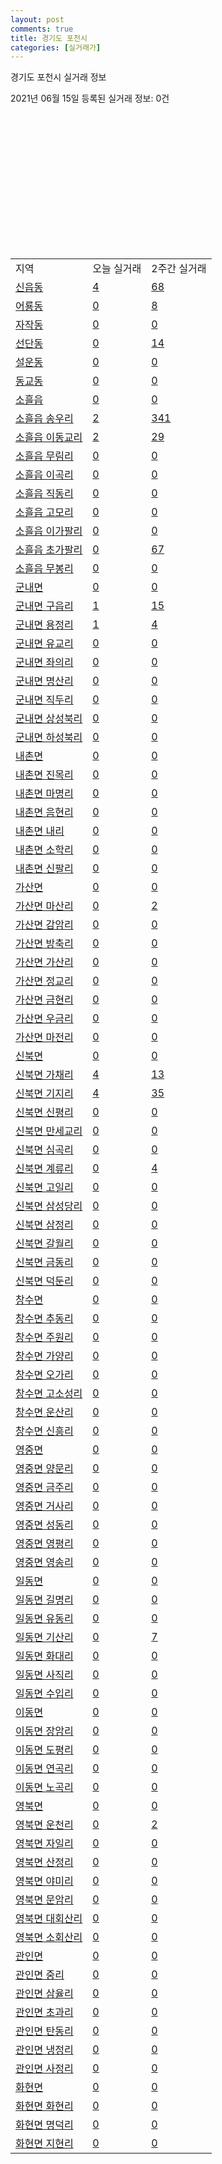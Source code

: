 ```yaml
---
layout: post
comments: true
title: 경기도 포천시
categories: [실거래가]
---
```


경기도 포천시 실거래 정보

2021년 06월 15일 등록된 실거래 정보: 0건

<script type="text/javascript">
  google.charts.load('current', {'packages':['corechart']});
  google.charts.setOnLoadCallback(drawChart);

  function drawChart() {
    var data = google.visualization.arrayToDataTable([['거래일', '매매', '전월세', '전매'], ['2021-02', 191, 55, 16], ['2021-03', 194, 72, 13], ['2021-04', 48, 17, 3]]);

    var chart = new google.visualization.LineChart(document.getElementById('columnchart_material'));
    chart.draw(data);
  }
</script>

<div id="columnchart_material" style="width: 400px; height: 200px;"></div>
<br>
<table class="sortable">
  <tr>
    <td>지역</td>
    <td>오늘 실거래</td>
    <td>2주간 실거래</td>
  </tr>

  
  <tr class="item">
    <td><a href="4165010100.html">신읍동</a></td>
    <td><a href="4165010100.html">4</a></td>
    <td><a href="4165010100.html">68</a></td>
  </tr>
    

  <tr class="item">
    <td><a href="4165010200.html">어룡동</a></td>
    <td><a href="4165010200.html">0</a></td>
    <td><a href="4165010200.html">8</a></td>
  </tr>
    

  <tr class="item">
    <td><a href="4165010300.html">자작동</a></td>
    <td><a href="4165010300.html">0</a></td>
    <td><a href="4165010300.html">0</a></td>
  </tr>
    

  <tr class="item">
    <td><a href="4165010400.html">선단동</a></td>
    <td><a href="4165010400.html">0</a></td>
    <td><a href="4165010400.html">14</a></td>
  </tr>
    

  <tr class="item">
    <td><a href="4165010500.html">설운동</a></td>
    <td><a href="4165010500.html">0</a></td>
    <td><a href="4165010500.html">0</a></td>
  </tr>
    

  <tr class="item">
    <td><a href="4165010600.html">동교동</a></td>
    <td><a href="4165010600.html">0</a></td>
    <td><a href="4165010600.html">0</a></td>
  </tr>
    

  <tr class="item">
    <td><a href="4165025000.html">소흘읍</a></td>
    <td><a href="4165025000.html">0</a></td>
    <td><a href="4165025000.html">0</a></td>
  </tr>
    

  <tr class="item">
    <td><a href="4165025021.html">소흘읍 송우리</a></td>
    <td><a href="4165025021.html">2</a></td>
    <td><a href="4165025021.html">341</a></td>
  </tr>
    

  <tr class="item">
    <td><a href="4165025022.html">소흘읍 이동교리</a></td>
    <td><a href="4165025022.html">2</a></td>
    <td><a href="4165025022.html">29</a></td>
  </tr>
    

  <tr class="item">
    <td><a href="4165025023.html">소흘읍 무림리</a></td>
    <td><a href="4165025023.html">0</a></td>
    <td><a href="4165025023.html">0</a></td>
  </tr>
    

  <tr class="item">
    <td><a href="4165025024.html">소흘읍 이곡리</a></td>
    <td><a href="4165025024.html">0</a></td>
    <td><a href="4165025024.html">0</a></td>
  </tr>
    

  <tr class="item">
    <td><a href="4165025025.html">소흘읍 직동리</a></td>
    <td><a href="4165025025.html">0</a></td>
    <td><a href="4165025025.html">0</a></td>
  </tr>
    

  <tr class="item">
    <td><a href="4165025026.html">소흘읍 고모리</a></td>
    <td><a href="4165025026.html">0</a></td>
    <td><a href="4165025026.html">0</a></td>
  </tr>
    

  <tr class="item">
    <td><a href="4165025027.html">소흘읍 이가팔리</a></td>
    <td><a href="4165025027.html">0</a></td>
    <td><a href="4165025027.html">0</a></td>
  </tr>
    

  <tr class="item">
    <td><a href="4165025028.html">소흘읍 초가팔리</a></td>
    <td><a href="4165025028.html">0</a></td>
    <td><a href="4165025028.html">67</a></td>
  </tr>
    

  <tr class="item">
    <td><a href="4165025029.html">소흘읍 무봉리</a></td>
    <td><a href="4165025029.html">0</a></td>
    <td><a href="4165025029.html">0</a></td>
  </tr>
    

  <tr class="item">
    <td><a href="4165031000.html">군내면</a></td>
    <td><a href="4165031000.html">0</a></td>
    <td><a href="4165031000.html">0</a></td>
  </tr>
    

  <tr class="item">
    <td><a href="4165031021.html">군내면 구읍리</a></td>
    <td><a href="4165031021.html">1</a></td>
    <td><a href="4165031021.html">15</a></td>
  </tr>
    

  <tr class="item">
    <td><a href="4165031022.html">군내면 용정리</a></td>
    <td><a href="4165031022.html">1</a></td>
    <td><a href="4165031022.html">4</a></td>
  </tr>
    

  <tr class="item">
    <td><a href="4165031023.html">군내면 유교리</a></td>
    <td><a href="4165031023.html">0</a></td>
    <td><a href="4165031023.html">0</a></td>
  </tr>
    

  <tr class="item">
    <td><a href="4165031024.html">군내면 좌의리</a></td>
    <td><a href="4165031024.html">0</a></td>
    <td><a href="4165031024.html">0</a></td>
  </tr>
    

  <tr class="item">
    <td><a href="4165031025.html">군내면 명산리</a></td>
    <td><a href="4165031025.html">0</a></td>
    <td><a href="4165031025.html">0</a></td>
  </tr>
    

  <tr class="item">
    <td><a href="4165031026.html">군내면 직두리</a></td>
    <td><a href="4165031026.html">0</a></td>
    <td><a href="4165031026.html">0</a></td>
  </tr>
    

  <tr class="item">
    <td><a href="4165031027.html">군내면 상성북리</a></td>
    <td><a href="4165031027.html">0</a></td>
    <td><a href="4165031027.html">0</a></td>
  </tr>
    

  <tr class="item">
    <td><a href="4165031028.html">군내면 하성북리</a></td>
    <td><a href="4165031028.html">0</a></td>
    <td><a href="4165031028.html">0</a></td>
  </tr>
    

  <tr class="item">
    <td><a href="4165032000.html">내촌면</a></td>
    <td><a href="4165032000.html">0</a></td>
    <td><a href="4165032000.html">0</a></td>
  </tr>
    

  <tr class="item">
    <td><a href="4165032021.html">내촌면 진목리</a></td>
    <td><a href="4165032021.html">0</a></td>
    <td><a href="4165032021.html">0</a></td>
  </tr>
    

  <tr class="item">
    <td><a href="4165032022.html">내촌면 마명리</a></td>
    <td><a href="4165032022.html">0</a></td>
    <td><a href="4165032022.html">0</a></td>
  </tr>
    

  <tr class="item">
    <td><a href="4165032023.html">내촌면 음현리</a></td>
    <td><a href="4165032023.html">0</a></td>
    <td><a href="4165032023.html">0</a></td>
  </tr>
    

  <tr class="item">
    <td><a href="4165032024.html">내촌면 내리</a></td>
    <td><a href="4165032024.html">0</a></td>
    <td><a href="4165032024.html">0</a></td>
  </tr>
    

  <tr class="item">
    <td><a href="4165032025.html">내촌면 소학리</a></td>
    <td><a href="4165032025.html">0</a></td>
    <td><a href="4165032025.html">0</a></td>
  </tr>
    

  <tr class="item">
    <td><a href="4165032026.html">내촌면 신팔리</a></td>
    <td><a href="4165032026.html">0</a></td>
    <td><a href="4165032026.html">0</a></td>
  </tr>
    

  <tr class="item">
    <td><a href="4165033000.html">가산면</a></td>
    <td><a href="4165033000.html">0</a></td>
    <td><a href="4165033000.html">0</a></td>
  </tr>
    

  <tr class="item">
    <td><a href="4165033021.html">가산면 마산리</a></td>
    <td><a href="4165033021.html">0</a></td>
    <td><a href="4165033021.html">2</a></td>
  </tr>
    

  <tr class="item">
    <td><a href="4165033022.html">가산면 감암리</a></td>
    <td><a href="4165033022.html">0</a></td>
    <td><a href="4165033022.html">0</a></td>
  </tr>
    

  <tr class="item">
    <td><a href="4165033023.html">가산면 방축리</a></td>
    <td><a href="4165033023.html">0</a></td>
    <td><a href="4165033023.html">0</a></td>
  </tr>
    

  <tr class="item">
    <td><a href="4165033024.html">가산면 가산리</a></td>
    <td><a href="4165033024.html">0</a></td>
    <td><a href="4165033024.html">0</a></td>
  </tr>
    

  <tr class="item">
    <td><a href="4165033025.html">가산면 정교리</a></td>
    <td><a href="4165033025.html">0</a></td>
    <td><a href="4165033025.html">0</a></td>
  </tr>
    

  <tr class="item">
    <td><a href="4165033026.html">가산면 금현리</a></td>
    <td><a href="4165033026.html">0</a></td>
    <td><a href="4165033026.html">0</a></td>
  </tr>
    

  <tr class="item">
    <td><a href="4165033027.html">가산면 우금리</a></td>
    <td><a href="4165033027.html">0</a></td>
    <td><a href="4165033027.html">0</a></td>
  </tr>
    

  <tr class="item">
    <td><a href="4165033028.html">가산면 마전리</a></td>
    <td><a href="4165033028.html">0</a></td>
    <td><a href="4165033028.html">0</a></td>
  </tr>
    

  <tr class="item">
    <td><a href="4165034000.html">신북면</a></td>
    <td><a href="4165034000.html">0</a></td>
    <td><a href="4165034000.html">0</a></td>
  </tr>
    

  <tr class="item">
    <td><a href="4165034021.html">신북면 가채리</a></td>
    <td><a href="4165034021.html">4</a></td>
    <td><a href="4165034021.html">13</a></td>
  </tr>
    

  <tr class="item">
    <td><a href="4165034022.html">신북면 기지리</a></td>
    <td><a href="4165034022.html">4</a></td>
    <td><a href="4165034022.html">35</a></td>
  </tr>
    

  <tr class="item">
    <td><a href="4165034023.html">신북면 신평리</a></td>
    <td><a href="4165034023.html">0</a></td>
    <td><a href="4165034023.html">0</a></td>
  </tr>
    

  <tr class="item">
    <td><a href="4165034024.html">신북면 만세교리</a></td>
    <td><a href="4165034024.html">0</a></td>
    <td><a href="4165034024.html">0</a></td>
  </tr>
    

  <tr class="item">
    <td><a href="4165034025.html">신북면 심곡리</a></td>
    <td><a href="4165034025.html">0</a></td>
    <td><a href="4165034025.html">0</a></td>
  </tr>
    

  <tr class="item">
    <td><a href="4165034026.html">신북면 계류리</a></td>
    <td><a href="4165034026.html">0</a></td>
    <td><a href="4165034026.html">4</a></td>
  </tr>
    

  <tr class="item">
    <td><a href="4165034027.html">신북면 고일리</a></td>
    <td><a href="4165034027.html">0</a></td>
    <td><a href="4165034027.html">0</a></td>
  </tr>
    

  <tr class="item">
    <td><a href="4165034028.html">신북면 삼성당리</a></td>
    <td><a href="4165034028.html">0</a></td>
    <td><a href="4165034028.html">0</a></td>
  </tr>
    

  <tr class="item">
    <td><a href="4165034029.html">신북면 삼정리</a></td>
    <td><a href="4165034029.html">0</a></td>
    <td><a href="4165034029.html">0</a></td>
  </tr>
    

  <tr class="item">
    <td><a href="4165034030.html">신북면 갈월리</a></td>
    <td><a href="4165034030.html">0</a></td>
    <td><a href="4165034030.html">0</a></td>
  </tr>
    

  <tr class="item">
    <td><a href="4165034031.html">신북면 금동리</a></td>
    <td><a href="4165034031.html">0</a></td>
    <td><a href="4165034031.html">0</a></td>
  </tr>
    

  <tr class="item">
    <td><a href="4165034032.html">신북면 덕둔리</a></td>
    <td><a href="4165034032.html">0</a></td>
    <td><a href="4165034032.html">0</a></td>
  </tr>
    

  <tr class="item">
    <td><a href="4165035000.html">창수면</a></td>
    <td><a href="4165035000.html">0</a></td>
    <td><a href="4165035000.html">0</a></td>
  </tr>
    

  <tr class="item">
    <td><a href="4165035021.html">창수면 추동리</a></td>
    <td><a href="4165035021.html">0</a></td>
    <td><a href="4165035021.html">0</a></td>
  </tr>
    

  <tr class="item">
    <td><a href="4165035022.html">창수면 주원리</a></td>
    <td><a href="4165035022.html">0</a></td>
    <td><a href="4165035022.html">0</a></td>
  </tr>
    

  <tr class="item">
    <td><a href="4165035023.html">창수면 가양리</a></td>
    <td><a href="4165035023.html">0</a></td>
    <td><a href="4165035023.html">0</a></td>
  </tr>
    

  <tr class="item">
    <td><a href="4165035024.html">창수면 오가리</a></td>
    <td><a href="4165035024.html">0</a></td>
    <td><a href="4165035024.html">0</a></td>
  </tr>
    

  <tr class="item">
    <td><a href="4165035025.html">창수면 고소성리</a></td>
    <td><a href="4165035025.html">0</a></td>
    <td><a href="4165035025.html">0</a></td>
  </tr>
    

  <tr class="item">
    <td><a href="4165035026.html">창수면 운산리</a></td>
    <td><a href="4165035026.html">0</a></td>
    <td><a href="4165035026.html">0</a></td>
  </tr>
    

  <tr class="item">
    <td><a href="4165035027.html">창수면 신흥리</a></td>
    <td><a href="4165035027.html">0</a></td>
    <td><a href="4165035027.html">0</a></td>
  </tr>
    

  <tr class="item">
    <td><a href="4165036000.html">영중면</a></td>
    <td><a href="4165036000.html">0</a></td>
    <td><a href="4165036000.html">0</a></td>
  </tr>
    

  <tr class="item">
    <td><a href="4165036021.html">영중면 양문리</a></td>
    <td><a href="4165036021.html">0</a></td>
    <td><a href="4165036021.html">0</a></td>
  </tr>
    

  <tr class="item">
    <td><a href="4165036022.html">영중면 금주리</a></td>
    <td><a href="4165036022.html">0</a></td>
    <td><a href="4165036022.html">0</a></td>
  </tr>
    

  <tr class="item">
    <td><a href="4165036023.html">영중면 거사리</a></td>
    <td><a href="4165036023.html">0</a></td>
    <td><a href="4165036023.html">0</a></td>
  </tr>
    

  <tr class="item">
    <td><a href="4165036024.html">영중면 성동리</a></td>
    <td><a href="4165036024.html">0</a></td>
    <td><a href="4165036024.html">0</a></td>
  </tr>
    

  <tr class="item">
    <td><a href="4165036025.html">영중면 영평리</a></td>
    <td><a href="4165036025.html">0</a></td>
    <td><a href="4165036025.html">0</a></td>
  </tr>
    

  <tr class="item">
    <td><a href="4165036026.html">영중면 영송리</a></td>
    <td><a href="4165036026.html">0</a></td>
    <td><a href="4165036026.html">0</a></td>
  </tr>
    

  <tr class="item">
    <td><a href="4165037000.html">일동면</a></td>
    <td><a href="4165037000.html">0</a></td>
    <td><a href="4165037000.html">0</a></td>
  </tr>
    

  <tr class="item">
    <td><a href="4165037021.html">일동면 길명리</a></td>
    <td><a href="4165037021.html">0</a></td>
    <td><a href="4165037021.html">0</a></td>
  </tr>
    

  <tr class="item">
    <td><a href="4165037022.html">일동면 유동리</a></td>
    <td><a href="4165037022.html">0</a></td>
    <td><a href="4165037022.html">0</a></td>
  </tr>
    

  <tr class="item">
    <td><a href="4165037023.html">일동면 기산리</a></td>
    <td><a href="4165037023.html">0</a></td>
    <td><a href="4165037023.html">7</a></td>
  </tr>
    

  <tr class="item">
    <td><a href="4165037024.html">일동면 화대리</a></td>
    <td><a href="4165037024.html">0</a></td>
    <td><a href="4165037024.html">0</a></td>
  </tr>
    

  <tr class="item">
    <td><a href="4165037025.html">일동면 사직리</a></td>
    <td><a href="4165037025.html">0</a></td>
    <td><a href="4165037025.html">0</a></td>
  </tr>
    

  <tr class="item">
    <td><a href="4165037026.html">일동면 수입리</a></td>
    <td><a href="4165037026.html">0</a></td>
    <td><a href="4165037026.html">0</a></td>
  </tr>
    

  <tr class="item">
    <td><a href="4165038000.html">이동면</a></td>
    <td><a href="4165038000.html">0</a></td>
    <td><a href="4165038000.html">0</a></td>
  </tr>
    

  <tr class="item">
    <td><a href="4165038021.html">이동면 장암리</a></td>
    <td><a href="4165038021.html">0</a></td>
    <td><a href="4165038021.html">0</a></td>
  </tr>
    

  <tr class="item">
    <td><a href="4165038022.html">이동면 도평리</a></td>
    <td><a href="4165038022.html">0</a></td>
    <td><a href="4165038022.html">0</a></td>
  </tr>
    

  <tr class="item">
    <td><a href="4165038023.html">이동면 연곡리</a></td>
    <td><a href="4165038023.html">0</a></td>
    <td><a href="4165038023.html">0</a></td>
  </tr>
    

  <tr class="item">
    <td><a href="4165038024.html">이동면 노곡리</a></td>
    <td><a href="4165038024.html">0</a></td>
    <td><a href="4165038024.html">0</a></td>
  </tr>
    

  <tr class="item">
    <td><a href="4165039000.html">영북면</a></td>
    <td><a href="4165039000.html">0</a></td>
    <td><a href="4165039000.html">0</a></td>
  </tr>
    

  <tr class="item">
    <td><a href="4165039021.html">영북면 운천리</a></td>
    <td><a href="4165039021.html">0</a></td>
    <td><a href="4165039021.html">2</a></td>
  </tr>
    

  <tr class="item">
    <td><a href="4165039022.html">영북면 자일리</a></td>
    <td><a href="4165039022.html">0</a></td>
    <td><a href="4165039022.html">0</a></td>
  </tr>
    

  <tr class="item">
    <td><a href="4165039023.html">영북면 산정리</a></td>
    <td><a href="4165039023.html">0</a></td>
    <td><a href="4165039023.html">0</a></td>
  </tr>
    

  <tr class="item">
    <td><a href="4165039024.html">영북면 야미리</a></td>
    <td><a href="4165039024.html">0</a></td>
    <td><a href="4165039024.html">0</a></td>
  </tr>
    

  <tr class="item">
    <td><a href="4165039025.html">영북면 문암리</a></td>
    <td><a href="4165039025.html">0</a></td>
    <td><a href="4165039025.html">0</a></td>
  </tr>
    

  <tr class="item">
    <td><a href="4165039026.html">영북면 대회산리</a></td>
    <td><a href="4165039026.html">0</a></td>
    <td><a href="4165039026.html">0</a></td>
  </tr>
    

  <tr class="item">
    <td><a href="4165039027.html">영북면 소회산리</a></td>
    <td><a href="4165039027.html">0</a></td>
    <td><a href="4165039027.html">0</a></td>
  </tr>
    

  <tr class="item">
    <td><a href="4165040000.html">관인면</a></td>
    <td><a href="4165040000.html">0</a></td>
    <td><a href="4165040000.html">0</a></td>
  </tr>
    

  <tr class="item">
    <td><a href="4165040021.html">관인면 중리</a></td>
    <td><a href="4165040021.html">0</a></td>
    <td><a href="4165040021.html">0</a></td>
  </tr>
    

  <tr class="item">
    <td><a href="4165040022.html">관인면 삼율리</a></td>
    <td><a href="4165040022.html">0</a></td>
    <td><a href="4165040022.html">0</a></td>
  </tr>
    

  <tr class="item">
    <td><a href="4165040023.html">관인면 초과리</a></td>
    <td><a href="4165040023.html">0</a></td>
    <td><a href="4165040023.html">0</a></td>
  </tr>
    

  <tr class="item">
    <td><a href="4165040024.html">관인면 탄동리</a></td>
    <td><a href="4165040024.html">0</a></td>
    <td><a href="4165040024.html">0</a></td>
  </tr>
    

  <tr class="item">
    <td><a href="4165040025.html">관인면 냉정리</a></td>
    <td><a href="4165040025.html">0</a></td>
    <td><a href="4165040025.html">0</a></td>
  </tr>
    

  <tr class="item">
    <td><a href="4165040026.html">관인면 사정리</a></td>
    <td><a href="4165040026.html">0</a></td>
    <td><a href="4165040026.html">0</a></td>
  </tr>
    

  <tr class="item">
    <td><a href="4165041000.html">화현면</a></td>
    <td><a href="4165041000.html">0</a></td>
    <td><a href="4165041000.html">0</a></td>
  </tr>
    

  <tr class="item">
    <td><a href="4165041021.html">화현면 화현리</a></td>
    <td><a href="4165041021.html">0</a></td>
    <td><a href="4165041021.html">0</a></td>
  </tr>
    

  <tr class="item">
    <td><a href="4165041022.html">화현면 명덕리</a></td>
    <td><a href="4165041022.html">0</a></td>
    <td><a href="4165041022.html">0</a></td>
  </tr>
    

  <tr class="item">
    <td><a href="4165041023.html">화현면 지현리</a></td>
    <td><a href="4165041023.html">0</a></td>
    <td><a href="4165041023.html">0</a></td>
  </tr>
    


</table>
    